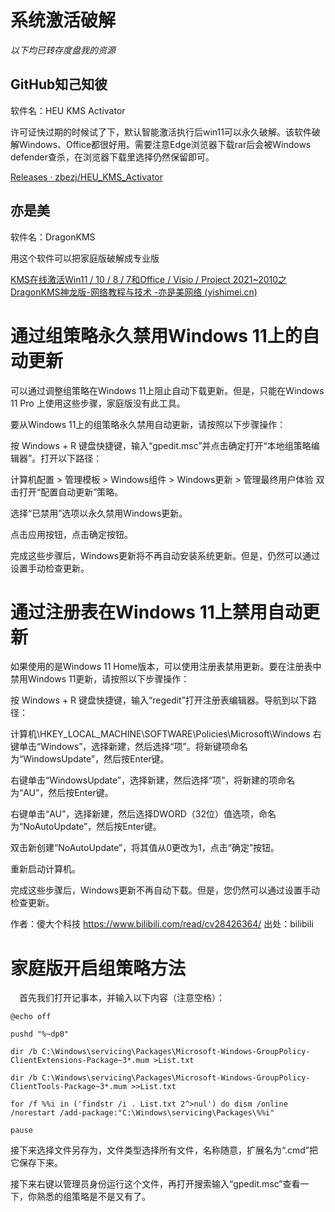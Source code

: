 # 系统激活破解

*以下均已转存度盘我的资源*

## GitHub知己知彼

软件名：HEU KMS Activator

许可证快过期的时候试了下，默认智能激活执行后win11可以永久破解。该软件破解Windows、Office都很好用。需要注意Edge浏览器下载rar后会被Windows defender查杀，在浏览器下载里选择仍然保留即可。

[Releases · zbezj/HEU_KMS_Activator](https://github.com/zbezj/HEU_KMS_Activator/releases)

## 亦是美

软件名：DragonKMS

用这个软件可以把家庭版破解成专业版

[KMS在线激活Win11 / 10 / 8 / 7和Office / Visio / Project 2021~2010之DragonKMS神龙版-网络教程与技术 -亦是美网络 (yishimei.cn)](http://www.yishimei.cn/network/319.html?=23:31:39)

# 通过组策略永久禁用Windows 11上的自动更新

可以通过调整组策略在Windows 11上阻止自动下载更新。但是，只能在Windows 11 Pro 上使用这些步骤，家庭版没有此工具。

要从Windows 11上的组策略永久禁用自动更新，请按照以下步骤操作：

按 Windows + R 键盘快捷键，输入“gpedit.msc”并点击确定打开“本地组策略编辑器”。打开以下路径：

计算机配置 > 管理模板 > Windows组件 > Windows更新 > 管理最终用户体验
双击打开“配置自动更新”策略。


选择“已禁用”选项以永久禁用Windows更新。


点击应用按钮，点击确定按钮。

完成这些步骤后，Windows更新将不再自动安装系统更新。但是，仍然可以通过设置手动检查更新。

# 通过注册表在Windows 11上禁用自动更新

如果使用的是Windows 11 Home版本，可以使用注册表禁用更新。要在注册表中禁用Windows 11更新，请按照以下步骤操作：

按 Windows + R 键盘快捷键，输入“regedit”打开注册表编辑器。导航到以下路径：

计算机\HKEY_LOCAL_MACHINE\SOFTWARE\Policies\Microsoft\Windows
右键单击“Windows”，选择新建，然后选择“项”。将新键项命名为“WindowsUpdate”，然后按Enter键。

右键单击“WindowsUpdate”，选择新建，然后选择“项”，将新建的项命名为“AU”，然后按Enter键。

右键单击“AU”，选择新建，然后选择DWORD（32位）值选项，命名为“NoAutoUpdate”，然后按Enter键。

双击新创建“NoAutoUpdate”，将其值从0更改为1，点击“确定”按钮。


重新启动计算机。

完成这些步骤后，Windows更新不再自动下载。但是，您仍然可以通过设置手动检查更新。

 作者：傻大个科技 https://www.bilibili.com/read/cv28426364/ 出处：bilibili



# 家庭版开启组策略方法

　首先我们打开记事本，并输入以下内容（注意空格）：

```text
@echo off

pushd "%~dp0"

dir /b C:\Windows\servicing\Packages\Microsoft-Windows-GroupPolicy-ClientExtensions-Package~3*.mum >List.txt

dir /b C:\Windows\servicing\Packages\Microsoft-Windows-GroupPolicy-ClientTools-Package~3*.mum >>List.txt

for /f %%i in ('findstr /i . List.txt 2^>nul') do dism /online /norestart /add-package:"C:\Windows\servicing\Packages\%%i"

pause
```

接下来选择文件另存为，文件类型选择所有文件，名称随意，扩展名为“.cmd”把它保存下来。

接下来右键以管理员身份运行这个文件，再打开搜索输入“gpedit.msc”查看一下，你熟悉的组策略是不是又有了。



